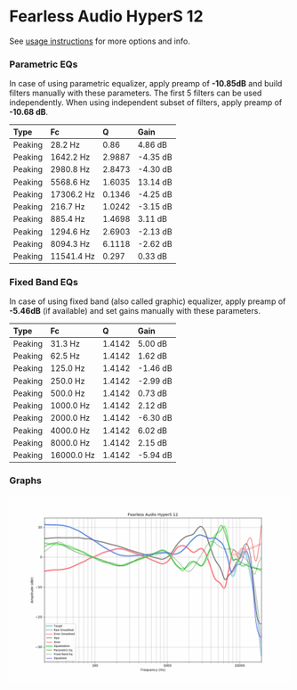 # Fearless Audio HyperS 12
See [usage instructions](https://github.com/jaakkopasanen/AutoEq#usage) for more options and info.

### Parametric EQs
In case of using parametric equalizer, apply preamp of **-10.85dB** and build filters manually
with these parameters. The first 5 filters can be used independently.
When using independent subset of filters, apply preamp of **-10.68 dB**.

| Type    | Fc         |      Q | Gain     |
|:--------|:-----------|:-------|:---------|
| Peaking | 28.2 Hz    | 0.86   | 4.86 dB  |
| Peaking | 1642.2 Hz  | 2.9887 | -4.35 dB |
| Peaking | 2980.8 Hz  | 2.8473 | -4.30 dB |
| Peaking | 5568.6 Hz  | 1.6035 | 13.14 dB |
| Peaking | 17306.2 Hz | 0.1346 | -4.25 dB |
| Peaking | 216.7 Hz   | 1.0242 | -3.15 dB |
| Peaking | 885.4 Hz   | 1.4698 | 3.11 dB  |
| Peaking | 1294.6 Hz  | 2.6903 | -2.13 dB |
| Peaking | 8094.3 Hz  | 6.1118 | -2.62 dB |
| Peaking | 11541.4 Hz | 0.297  | 0.33 dB  |

### Fixed Band EQs
In case of using fixed band (also called graphic) equalizer, apply preamp of **-5.46dB**
(if available) and set gains manually with these parameters.

| Type    | Fc         |      Q | Gain     |
|:--------|:-----------|:-------|:---------|
| Peaking | 31.3 Hz    | 1.4142 | 5.00 dB  |
| Peaking | 62.5 Hz    | 1.4142 | 1.62 dB  |
| Peaking | 125.0 Hz   | 1.4142 | -1.46 dB |
| Peaking | 250.0 Hz   | 1.4142 | -2.99 dB |
| Peaking | 500.0 Hz   | 1.4142 | 0.73 dB  |
| Peaking | 1000.0 Hz  | 1.4142 | 2.12 dB  |
| Peaking | 2000.0 Hz  | 1.4142 | -6.30 dB |
| Peaking | 4000.0 Hz  | 1.4142 | 6.02 dB  |
| Peaking | 8000.0 Hz  | 1.4142 | 2.15 dB  |
| Peaking | 16000.0 Hz | 1.4142 | -5.94 dB |

### Graphs
![](./Fearless%20Audio%20HyperS%2012.png)